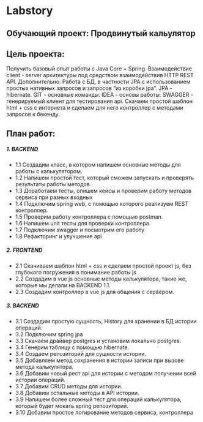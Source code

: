 # Labstory
## Обучающий проект: Продвинутый кальулятор

## Цель проекта: 
Получить базовый опыт работы с Java Core + Spring. Взаимодействие client - server архитектуры под средством взаимодействия HTTP REST API. Дополнительно: Работа с БД, в частности JPA с использованием простых нативных запросов и запросов “из коробки jpa”. JPA - hibernate. GIT - основные команды. IDEA - основы работы. SWAGGER - генерируемый клиент для тестирования api. Скачаем простой шаблон html + css с интернета и сделаем для него контроллер с методами запросов к бекенду.

## План работ:
##### 1. BACKEND
- 1.1 Создадим класс, в котором напишем основные методы для работы с калькулятором.
- 1.2 Напишем простой тест, который сможем запускать и проверять результаты работы методов.
- 1.3 Доработаем тесты, опишем кейсы и проверим работу методов сервиса при разных входных
- 1.4 Подключим spring web, с помощью которого реализуем REST контроллер.
- 1.5 Проверим работу контроллера с помощью postman.
- 1.6 Напишем unit тесты для проверки контроллера.
- 1.7 Подключим swagger и посмотрим его работу
- 1.8 Рефакторинг и улучшение api

##### 2. FRONTEND
- 2.1 Скачиваем шаблон html + css и сделаем простой проект js, без глубокого погружения в понимание работы js
- 2.2 Создадим в vue js основные методы калькулятора, такие же, которые мы делали на BACKEND 1.1.
- 2.3 Создадим контроллер в vue js для общения с сервером.

##### 3. BACKEND
- 3.1 Создадим простую сущность, History для хранении в БД истории операций.
- 3.2 Подключим spring jpa
- 3.3 Скачаем драйвер postgres и установим локально postgres.
- 3.4 Генерим таблицу с помощью hibernate.
- 3.4 Создаем репозиторий для сущности истории.
- 3.5 Добавляем метод сохранения в истории записи при вызове метода калькулятора.
- 3.6 Добавим новый рест api для истории с методом получении всей истории операций.
- 3.7 Добавим CRUD методы для истории.
- 3.8 Добавим остальные методы в API истории.
- 3.9 Напишем более сложный тест для операций калькулятора, который будет мокать spring репозиторий.
- 3.10 Добавим простое логирование методов сервиса, контроллера
